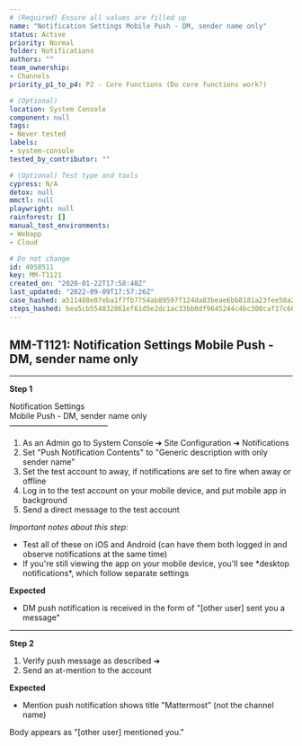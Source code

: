 ```yaml
---
# (Required) Ensure all values are filled up
name: "Notification Settings Mobile Push - DM, sender name only"
status: Active
priority: Normal
folder: Notifications
authors: ""
team_ownership:
- Channels
priority_p1_to_p4: P2 - Core Functions (Do core functions work?)

# (Optional)
location: System Console
component: null
tags:
- Never tested
labels:
- system-console
tested_by_contributor: ""

# (Optional) Test type and tools
cypress: N/A
detox: null
mmctl: null
playwright: null
rainforest: []
manual_test_environments:
- Webapp
- Cloud

# Do not change
id: 4058511
key: MM-T1121
created_on: "2020-01-22T17:58:48Z"
last_updated: "2022-09-09T17:57:26Z"
case_hashed: a511488e07eba1f7fb7754ab89597f124da83beae6bb8181a23fee58a29285be7011b0c7d7c8300937255156999beea2
steps_hashed: bea5cb554032861ef61d5e2dc1ac33bb0df9645244c4bc300caf17c660239760e6ddb51aa2f2aa4fe6dc8f34ee9326ad
---
```


<!-- (Auto-generated) Based on frontmatter's "key" and "name" -->

## MM-T1121: Notification Settings Mobile Push - DM, sender name only

---

**Step 1**

Notification Settings\
Mobile Push - DM, sender name only\
–––––––––––––––––––––––––

1. As an Admin go to System Console ➜ Site Configuration ➜ Notifications
2. Set "Push Notification Contents" to "Generic description with only sender name"
3. Set the test account to away, if notifications are set to fire when away or offline
4. Log in to the test account on your mobile device, and put mobile app in background
5. Send a direct message to the test account

_Important notes about this step:_

- Test all of these on iOS and Android (can have them both logged in and observe notifications at the same time)
- If you're still viewing the app on your mobile device, you'll see \*desktop notifications\*, which follow separate settings

**Expected**

- DM push notification is received in the form of "\[other user] sent you a message"

---

**Step 2**

1. Verify push message as described ➜
2. Send an at-mention to the account

**Expected**

- Mention push notification shows title "Mattermost" (not the channel name)

Body appears as "\[other user] mentioned you."
